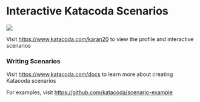 # Interactive Katacoda Scenarios

[![](http://shields.katacoda.com/katacoda/karan20/count.svg)](https://www.katacoda.com/karan20 "Get your profile on Katacoda.com")

Visit https://www.katacoda.com/karan20 to view the profile and interactive scenarios

### Writing Scenarios
Visit https://www.katacoda.com/docs to learn more about creating Katacoda scenarios

For examples, visit https://github.com/katacoda/scenario-example

